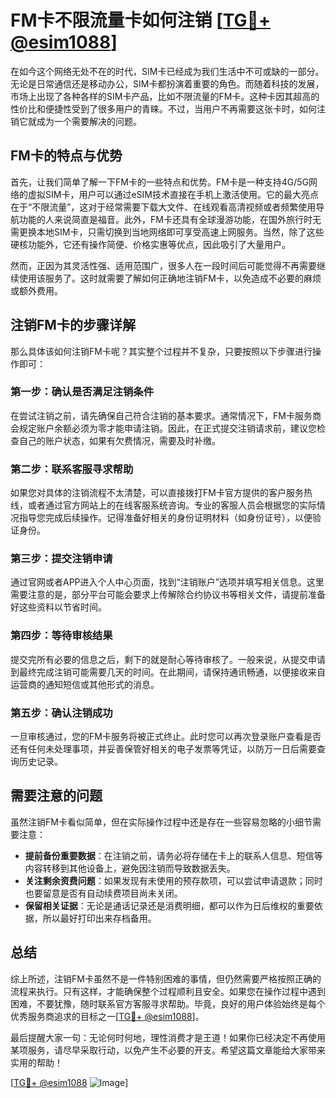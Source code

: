 # FM卡不限流量卡如何注销 [[TG💪+ @esim1088](https://t.me/s/esim1088)]

在如今这个网络无处不在的时代，SIM卡已经成为我们生活中不可或缺的一部分。无论是日常通信还是移动办公，SIM卡都扮演着重要的角色。而随着科技的发展，市场上出现了各种各样的SIM卡产品，比如不限流量的FM卡。这种卡因其超高的性价比和便捷性受到了很多用户的青睐。不过，当用户不再需要这张卡时，如何注销它就成为一个需要解决的问题。

## FM卡的特点与优势

首先，让我们简单了解一下FM卡的一些特点和优势。FM卡是一种支持4G/5G网络的虚拟SIM卡，用户可以通过eSIM技术直接在手机上激活使用。它的最大亮点在于“不限流量”，这对于经常需要下载大文件、在线观看高清视频或者频繁使用导航功能的人来说简直是福音。此外，FM卡还具有全球漫游功能，在国外旅行时无需更换本地SIM卡，只需切换到当地网络即可享受高速上网服务。当然，除了这些硬核功能外，它还有操作简便、价格实惠等优点，因此吸引了大量用户。

然而，正因为其灵活性强、适用范围广，很多人在一段时间后可能觉得不再需要继续使用该服务了。这时就需要了解如何正确地注销FM卡，以免造成不必要的麻烦或额外费用。

## 注销FM卡的步骤详解

那么具体该如何注销FM卡呢？其实整个过程并不复杂，只要按照以下步骤进行操作即可：

### 第一步：确认是否满足注销条件

在尝试注销之前，请先确保自己符合注销的基本要求。通常情况下，FM卡服务商会规定账户余额必须为零才能申请注销。因此，在正式提交注销请求前，建议您检查自己的账户状态，如果有欠费情况，需要及时补缴。

### 第二步：联系客服寻求帮助

如果您对具体的注销流程不太清楚，可以直接拨打FM卡官方提供的客户服务热线，或者通过官方网站上的在线客服系统咨询。专业的客服人员会根据您的实际情况指导您完成后续操作。记得准备好相关的身份证明材料（如身份证号），以便验证身份。

### 第三步：提交注销申请

通过官网或者APP进入个人中心页面，找到“注销账户”选项并填写相关信息。这里需要注意的是，部分平台可能会要求上传解除合约协议书等相关文件，请提前准备好这些资料以节省时间。

### 第四步：等待审核结果

提交完所有必要的信息之后，剩下的就是耐心等待审核了。一般来说，从提交申请到最终完成注销可能需要几天的时间。在此期间，请保持通讯畅通，以便接收来自运营商的通知短信或其他形式的消息。

### 第五步：确认注销成功

一旦审核通过，您的FM卡服务将被正式终止。此时您可以再次登录账户查看是否还有任何未处理事项，并妥善保管好相关的电子发票等凭证，以防万一日后需要查询历史记录。

## 需要注意的问题

虽然注销FM卡看似简单，但在实际操作过程中还是存在一些容易忽略的小细节需要注意：

- **提前备份重要数据**：在注销之前，请务必将存储在卡上的联系人信息、短信等内容转移到其他设备上，避免因注销而导致数据丢失。
- **关注剩余资费问题**：如果发现有未使用的预存款项，可以尝试申请退款；同时也要留意是否有自动续费项目尚未关闭。
- **保留相关证据**：无论是通话记录还是消费明细，都可以作为日后维权的重要依据，所以最好打印出来存档备用。

## 总结

综上所述，注销FM卡虽然不是一件特别困难的事情，但仍然需要严格按照正确的流程来执行。只有这样，才能确保整个过程顺利且安全。如果您在操作过程中遇到困难，不要犹豫，随时联系官方客服寻求帮助。毕竟，良好的用户体验始终是每个优秀服务商追求的目标之一[[TG💪+ @esim1088](https://t.me/s/esim1088)]。

最后提醒大家一句：无论何时何地，理性消费才是王道！如果你已经决定不再使用某项服务，请尽早采取行动，以免产生不必要的开支。希望这篇文章能给大家带来实用的帮助！

[[TG💪+ @esim1088](https://t.me/s/esim1088) ![Image](https://i.postimg.cc/4NQfJmqS/Snipaste-2025-05-13-00-14-12.png)]